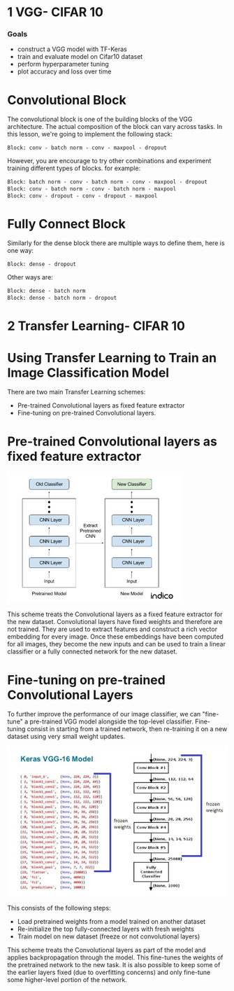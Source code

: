 
# 1 VGG- CIFAR 10
### Goals
- construct a VGG model with TF-Keras
- train and evaluate model on Cifar10 dataset
- perform hyperparameter tuning
- plot accuracy and loss over time

# Convolutional Block
The convolutional block is one of the building blocks of the VGG architecture. The actual composition of the block can vary across tasks. In this lesson, we're going to implement the following stack:

    Block: conv - batch norm - conv - maxpool - dropout
    
However, you are encourage to try other combinations and experiment training different types of blocks. for example:
    
    Block: batch norm - conv - batch norm - conv - maxpool - dropout
    Block: conv - batch norm - conv - batch norm - maxpool
    Block: conv - dropout - conv - dropout - maxpool
    
# Fully Connect Block

Similarly for the dense block there are multiple ways to define them, here is one way:

    Block: dense - dropout

Other ways are:
    
    Block: dense - batch norm
    Block: dense - batch norm - dropout



# 2 Transfer Learning- CIFAR 10
# Using Transfer Learning to Train an Image Classification Model



There are two main Transfer Learning schemes:
- Pre-trained Convolutional layers as fixed feature extractor
- Fine-tuning on pre-trained Convolutional layers.


# Pre-trained Convolutional layers as fixed feature extractor

<img src="/images/transfer_learning_1.jpg" width="400">

This scheme treats the Convolutional layers as a fixed feature extractor for the new dataset. Convolutional layers have fixed weights and therefore are not trained. They are used to extract features and construct a rich vector embedding for every image. Once these embeddings have been computed for all images, they become the new inputs and can be used to train a linear classifier or a fully connected network for the new dataset.


# Fine-tuning on pre-trained Convolutional Layers

To further improve the performance of our image classifier, we can "fine-tune" a pre-trained VGG model alongside the top-level classifier. Fine-tuning consist in starting from a trained network, then re-training it on a new dataset using very small weight updates.

<img src="/images/transfer_learning_2.jpeg" width="900">


This consists of the following steps:

- Load pretrained weights from a model trained on another dataset
- Re-initialize the top fully-connected layers with fresh weights
- Train model on new dataset (freeze or not convolutional layers)

This scheme treats the Convolutional layers as part of the model and applies backpropagation through the model. This fine-tunes the weights of the pretrained network to the new task. It is also possible to keep some of the earlier layers fixed (due to overfitting concerns) and only fine-tune some higher-level portion of the network.
